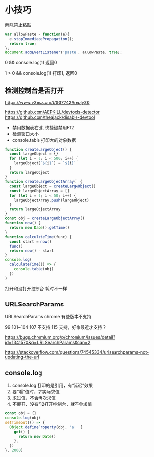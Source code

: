 # 小技巧

解除禁止粘贴

```javascript
var allowPaste = function(e){
  e.stopImmediatePropagation();
  return true;
};
document.addEventListener('paste', allowPaste, true);
```

0 && console.log(1) 返回0

1 > 0 && console.log(1) 打印1, 返回0

## 检测控制台是否打开

<https://www.v2ex.com/t/967742#reply26>

<https://github.com/AEPKILL/devtools-detector>
<https://github.com/theajack/disable-devtool>

- 禁用数据表右键, 快捷键禁用F12
- 检测窗口大小
- console.table 打印大的对象数据

```js
function createLargeObject() {
  const largeObject = {}
  for (let i = 0; i < 500; i++) {
    largeObject[`${i}`] = `${i}`
  }
  return largeObject
}
function createLargeObjectArray() {
  const largeObject = createLargeObject()
  const largeObjectArray = []
  for (let i = 0; i < 50; i++) {
    largeObjectArray.push(largeObject)
  }
  return largeObjectArray
}
const obj = createLargeObjectArray()
function now() {
  return new Date().getTime()
}
function calculateTime(func) {
  const start = now()
  func()
  return now() - start
}
console.log(
  calculateTime(() => {
    console.table(obj)
  })
)
```

打开和没打开控制台 耗时不一样

## URLSearchParams

URLSearchParams chrome 有些版本不支持

99 101~104 107 不支持
115 支持，好像最近才支持？

<https://bugs.chromium.org/p/chromium/issues/detail?id=1341570&q=URLSearchParams&can=2>

<https://stackoverflow.com/questions/74545334/urlsearchparams-not-updating-the-url>

## console.log

1. console.log 打印的是引用，有“延迟”效果
2. 要“看”值时，才实际求值
3. 求过值，不会再次求值
4. 不展开、没有f12打开控制台，就不会求值

``` javascript
const obj = {}
console.log(obj)
setTimeout(() => {
  Object.defineProperty(obj, 'a', {
    get() {
      return new Date()
    },
  })
}, 2000)
```
